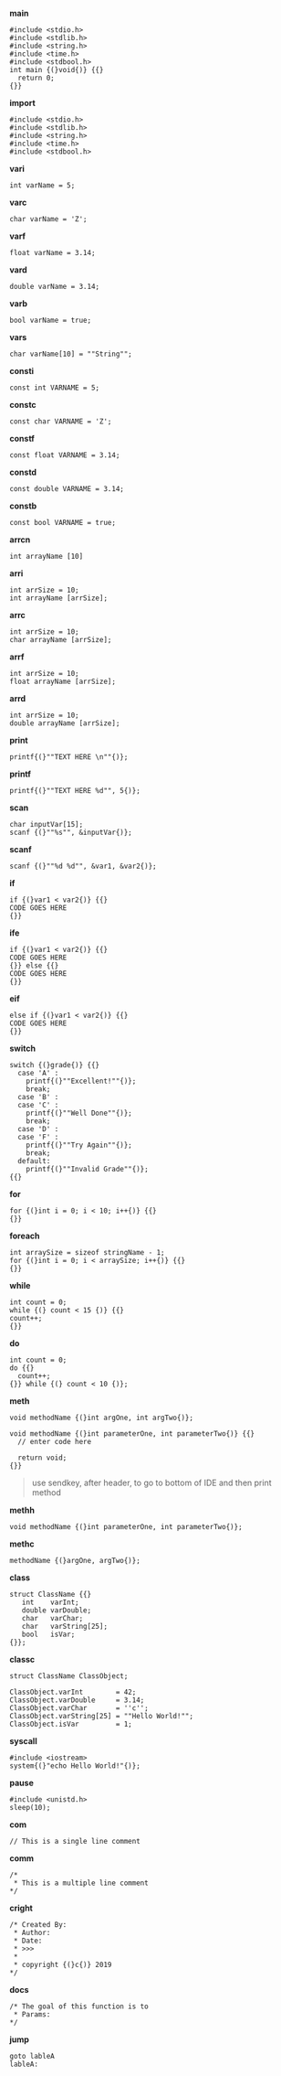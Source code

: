 **main**

```
#include <stdio.h>
#include <stdlib.h>
#include <string.h>
#include <time.h>
#include <stdbool.h>
int main {(}void{)} {{}
  return 0;
{}}   
```

**import**

```
#include <stdio.h>
#include <stdlib.h>
#include <string.h>
#include <time.h>
#include <stdbool.h>
```

**vari**

```
int varName = 5;
```

**varc**

```
char varName = 'Z';
```

**varf**

```
float varName = 3.14;
```

**vard**

```
double varName = 3.14;
```

**varb**

```
bool varName = true;
```

**vars**

```
char varName[10] = ""String"";
```

**consti**

```
const int VARNAME = 5;
```

**constc**

```
const char VARNAME = 'Z';
```

**constf**

```
const float VARNAME = 3.14;
```

**constd**

```
const double VARNAME = 3.14;
```

**constb**

```
const bool VARNAME = true;
```

**arrcn**

```
int arrayName [10]
```

**arri**

```
int arrSize = 10;
int arrayName [arrSize];
```

**arrc**

```
int arrSize = 10;
char arrayName [arrSize];
```

**arrf**

```
int arrSize = 10;
float arrayName [arrSize];
```

**arrd**

```
int arrSize = 10;
double arrayName [arrSize];
```

**print**

```
printf{(}""TEXT HERE \n""{)};
```

**printf**

```
printf{(}""TEXT HERE %d"", 5{)};
```

**scan**

```
char inputVar[15];
scanf {(}""%s"", &inputVar{)};
```

**scanf**

```
scanf {(}""%d %d"", &var1, &var2{)};
```

**if**

```
if {(}var1 < var2{)} {{}
CODE GOES HERE
{}}
```

**ife**

```
if {(}var1 < var2{)} {{}
CODE GOES HERE
{}} else {{}
CODE GOES HERE
{}}
```

**eif**

```
else if {(}var1 < var2{)} {{}
CODE GOES HERE
{}}
```

**switch**

```
switch {(}grade{)} {{}
  case 'A' :
    printf{(}""Excellent!""{)};
    break;
  case 'B' :
  case 'C' :
    printf{(}""Well Done""{)};
    break;
  case 'D' :
  case 'F' :
    printf{(}""Try Again""{)};
    break;
  default:
    printf{(}""Invalid Grade""{)};
{{}
```

**for**

```
for {(}int i = 0; i < 10; i++{)} {{}
{}}
```

**foreach**

```
int arraySize = sizeof stringName - 1;
for {(}int i = 0; i < arraySize; i++{)} {{}
{}}
```

**while**

```
int count = 0;
while {(} count < 15 {)} {{}
count++;
{}}
```

**do**

```
int count = 0;
do {{}
  count++;
{}} while {(} count < 10 {)};
```

**meth**

```
void methodName {(}int argOne, int argTwo{)};

void methodName {(}int parameterOne, int parameterTwo{)} {{}
  // enter code here

  return void;
{}}
```
> use sendkey, after header, to go to bottom of IDE and then print method

**methh**

```
void methodName {(}int parameterOne, int parameterTwo{)};
```

**methc**

```
methodName {(}argOne, argTwo{)};
```

**class**

```
struct ClassName {{}
   int    varInt;
   double varDouble;
   char   varChar;
   char   varString[25];
   bool   isVar;
{}};
```

**classc**

```
struct ClassName ClassObject;

ClassObject.varInt        = 42;
ClassObject.varDouble     = 3.14;
ClassObject.varChar       = ''c'';
ClassObject.varString[25] = ""Hello World!"";
ClassObject.isVar         = 1;
```

**syscall**

```
#include <iostream>
system{(}"echo Hello World!"{)};
```

**pause**

```
#include <unistd.h>
sleep(10);
```

**com**

```
// This is a single line comment
```

**comm**

```
/*
 * This is a multiple line comment
*/
```

**cright**

```
/* Created By:
 * Author: 
 * Date: 
 * >>>
 *
 * copyright {(}c{)} 2019
*/
```

**docs**

```
/* The goal of this function is to 
 * Params: 
*/
```

**jump**

```
goto lableA
lableA:
```